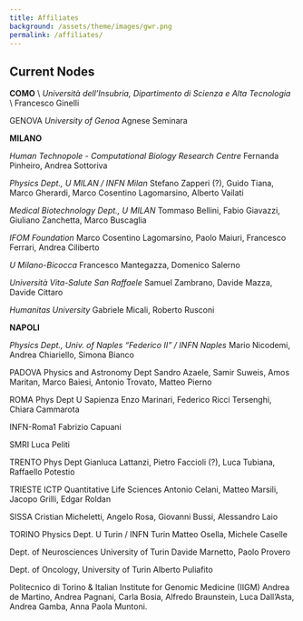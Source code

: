 ```yaml
---
title: Affiliates
background: /assets/theme/images/gwr.png
permalink: /affiliates/
---
```



## Current Nodes

**COMO** \ *Università dell’Insubria, Dipartimento di Scienza e Alta Tecnologia* \ Francesco Ginelli 

GENOVA
*University of Genoa*
Agnese Seminara

**MILANO**

*Human Technopole - Computational Biology Research Centre*
Fernanda Pinheiro, Andrea Sottoriva

*Physics Dept., U MILAN / INFN Milan*
Stefano Zapperi (?), Guido Tiana, Marco Gherardi, Marco Cosentino Lagomarsino, Alberto Vailati

*Medical Biotechnology Dept., U MILAN*
Tommaso Bellini, Fabio Giavazzi, Giuliano Zanchetta, Marco Buscaglia

*IFOM Foundation*
Marco Cosentino Lagomarsino, Paolo Maiuri, Francesco Ferrari, Andrea Ciliberto

*U Milano-Bicocca*
Francesco Mantegazza, Domenico Salerno
 
*Università Vita-Salute San Raffaele*
Samuel Zambrano, Davide Mazza, Davide Cittaro
 
*Humanitas University*
Gabriele Micali, Roberto Rusconi

**NAPOLI**

*Physics Dept., Univ. of Naples “Federico II” / INFN Naples*
Mario Nicodemi, Andrea Chiariello, Simona Bianco

PADOVA
Physics and Astronomy Dept 
Sandro Azaele, Samir Suweis, Amos Maritan, Marco Baiesi, Antonio Trovato, Matteo Pierno

ROMA
Phys Dept U Sapienza
Enzo Marinari, Federico Ricci Tersenghi, Chiara Cammarota 

INFN-Roma1
Fabrizio Capuani

SMRI
Luca Peliti

TRENTO
Phys Dept
Gianluca Lattanzi, Pietro Faccioli (?), Luca Tubiana, Raffaello Potestio

TRIESTE
ICTP Quantitative Life Sciences
Antonio Celani, Matteo Marsili, Jacopo Grilli, Edgar Roldan  

SISSA
Cristian Micheletti, Angelo Rosa, Giovanni Bussi, Alessandro Laio

TORINO
Physics Dept. U Turin / INFN Turin
Matteo Osella, Michele Caselle

Dept. of Neurosciences University of Turin
Davide Marnetto, Paolo Provero

Dept. of Oncology, University of Turin
Alberto Puliafito

Politecnico di Torino & Italian Institute for Genomic Medicine (IIGM)
Andrea de Martino, Andrea Pagnani, Carla Bosia, Alfredo Braunstein, Luca Dall’Asta, Andrea Gamba, Anna Paola Muntoni.
